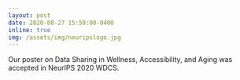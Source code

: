 ```yaml
---
layout: post
date: 2020-08-27 15:59:00-0400
inline: true
img: /assets/img/neuripslogo.jpg
---
```

Our poster on Data Sharing in Wellness, Accessibility, and Aging was accepted in NeurIPS 2020 WDCS.